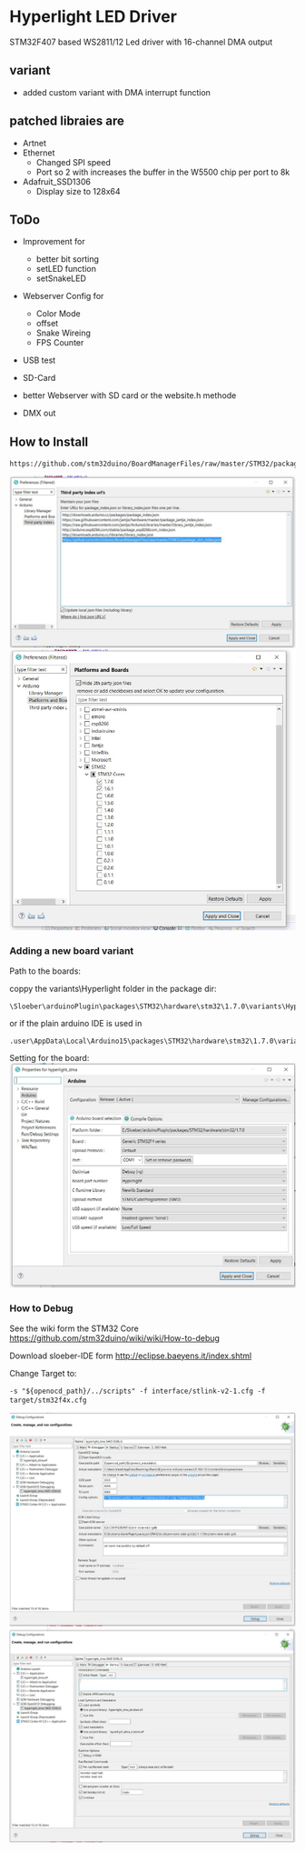 # Hyperlight LED Driver
STM32F407 based WS2811/12 Led driver with 16-channel DMA output

## variant 
* added custom variant with DMA interrupt function

## patched libraies are
* Artnet
* Ethernet
	* Changed SPI speed
	* Port so 2 with increases the buffer in the W5500 chip per port to 8k
* Adafruit_SSD1306
	* Display size to 128x64
	


## ToDo

* Improvement for
    * better bit sorting
    * setLED function
    * setSnakeLED

* Webserver Config for
    * Color Mode
    * offset 
    * Snake Wireing
    * FPS Counter

* USB test
* SD-Card 
* better Webserver with SD card or the website.h methode
* DMX out



## How to Install


```
https://github.com/stm32duino/BoardManagerFiles/raw/master/STM32/package_stm_index.json
```

![alt text][preferences1]
![alt text][preferences2]



### Adding a new board variant 

Path to the boards:

coppy the variants\Hyperlight folder in the package dir:

```
\Sloeber\arduinoPlugin\packages\STM32\hardware\stm32\1.7.0\variants\Hyperlight
```
or if the plain arduino IDE is used in  
```
.user\AppData\Local\Arduino15\packages\STM32\hardware\stm32\1.7.0\variants
```

Setting for the board:
![alt text][properties]

### How to Debug
See the wiki form the STM32 Core
https://github.com/stm32duino/wiki/wiki/How-to-debug

Download sloeber-IDE form 
http://eclipse.baeyens.it/index.shtml


Change Target to:
```
-s "${openocd_path}/../scripts" -f interface/stlink-v2-1.cfg -f target/stm32f4x.cfg
```
![alt text][debug1]
![alt text][debug2]

[preferences1]: img/preferences_1.JPG "Settings URL for STM32Core"
[preferences2]: img/preferences_2.JPG "Settings URL for STM32Core"
[properties]: img/properties.JPG "properties of the arduino ide"
[debug1]: img/debug_1.JPG "Settings URL for OCD Debugging"
[debug2]: img/debug_2.JPG "Settings URL for OCD Debugging"
